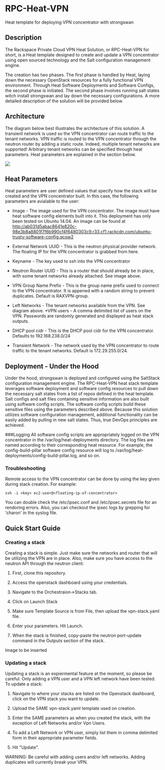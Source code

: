 # RPC-Heat-VPN
Heat template for deploying VPN concentrator with strongswan



## Description
The Rackspace Private Cloud VPN Heat Solution, or RPC-Heat-VPN for short, is a Heat template designed to create and update a VPN concentrator using open sourced technology and the Salt configuration management engine.

The creation has two phases. The first phase is handled by Heat, laying down the necessary OpenStack resources for a fully functional VPN environment. Through Heat Software Deployments and Software Configs, the second phase is initiated. The second phase involves running salt states witch install strongswan and lay down the necessary configurations. A more detailed description of the solution will be provided below.

## Architecture
The diagram below best illustrates the architecture of this solution. A transient network is used so the VPN concentrator can route traffic to the tenant networks. VPN traffic is routed to the VPN concentrator through the neutron router by adding a static route. Indeed, multiple tenant networks are supported! Arbitrary tenant networks can be specified through heat parameters. Heat parameters are explained in the section below.

![](http://718016a9d23737f3d804-7671e86526a10735410d8ae5040e7d55.r41.cf1.rackcdn.com/VPN%20architecture%20diagram.png)


## Heat Parameters
Heat parameters are user defined values that specify how the stack will be created and the VPN concentrator built. In this case, the following parameters are avialable to the user: 

* Image - The image used for the VPN concentrator. The image must have heat software config elements built into it. This deployment has only been tested on Ubuntu 14.04. An image can be found at http://ab031d5abac8641e820c-98e3b8a8801f7f6b990cf4f6480303c9.r33.cf1.rackcdn.com/ubuntu-trusty-software-config.qcow2
* External Network UUID - This is the neutron physical provider network. The floating IP for the VPN concentrator is grabbed from here. 
* Keyname - The key used to ssh into the VPN concentrator
* Neutron Router UUID - This is a router that should already be in place, with some tenant networks already attached. See image above. 

* VPN Group Name Prefix - This is the group name prefix used to connect to the VPN concentrator. It is appened with a random string to prevent duplicates. Default is RAXVPN-group.
* Left Networks - The tenant networks available from the VPN. See diagram above.
*VPN users - A comma delimited list of users on the VPN. Passwords are randomly generated and displayed as heat stack outputs. 
* DHCP pool cidr - This is the DHCP pool cidr for the VPN concentrator. Defaults to 192.168.238.0/24
* Transient Network - The network used by the VPN concentrator to route traffic to the tenant networks. Default is 172.29.255.0/24.

## Deployment - Under the Hood
Under the hood, strongswan is deployed and configured using the SaltStack configuration management engine. The RPC-Heat-VPN heat stack template leverages software deployment and software config resources to pull down the necessary salt states from a list of repos defined in the heat template. Salt configs and salt files containing sensitive information are also built using software config scripts. The software config scripts build these sensitive files using the parameters described above. 
Because this solution utilizes software configuration management, additional functionality can be easily added by pulling in new salt states. Thus, true DevOps principles are achieved.

###Logging
All software config scripts are appropriately logged on the VPN concentrator in the /var/log/heat-deployments directory. The log files are named according to their corresponding heat resource. For example, the config-build-pillar software config resource will log to /var/log/heat-deployments/config-build-pillar.log, and so on.

### Troubleshooting
Remote access to the VPN concentrator can be done by using the key given during stack creation. For example:

```shell
ssh -i <key> ec2-user@<floating-ip-of-concentrator>
```

You can double check the /etc/ipsec.conf and /etc/ipsec.secrets file for an rendoring errors. Also, you can checkout the ipsec logs by grepping for 'charon' in the syslog file. 

## Quick Start Guide
### Creating a stack
Creating a stack is simple. Just make sure the networks and router that will be utilizing the VPN are in place. Also, make sure you have access to the neutron API through the neutron client:
1. First, clone this repository. 

2. Access the openstack dashboard using your credentials.

3. Navigate to the Orchestraion->Stacks tab.

5. Click on Launch Stack

6. Make sure Template Source is from File, then upload the vpn-stack.yaml file.

7. Enter your parameters. Hit Launch.

8. When the stack is finished, copy-paste the neutron port-update command in the Outputs section of the stack. 

Image to be inserted
### Updating a stack
Updating a stack is an expiermental feature at the moment, so please be careful. Only adding a VPN user and a VPN left network have been tested.
To update a stack: 
1. Navigate to where your stacks are listed on the Openstack dashboard, click on the VPN stack you want to update. 

2. Upload the SAME vpn-stack.yaml template used on creation. 

3. Enter the SAME parameters as when you created the stack, with the exception of Left Networks and/or Vpn Users. 

4. To add a Left Network or VPN user, simply list them in comma delimited form in their appropriate parameter fields. 

5. Hit "Update". 

WARNING: Be careful with adding users and/or left networks. Adding duplicates will currently break your VPN. 
